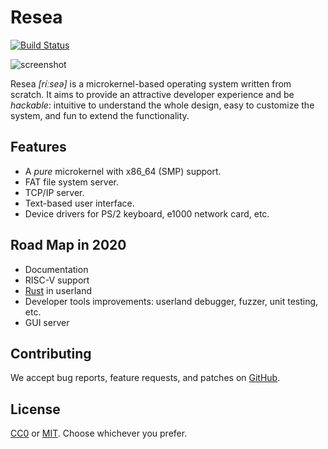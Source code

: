 Resea
=====
[![Build Status](https://travis-ci.com/nuta/resea.svg?branch=master)](https://travis-ci.com/nuta/resea)

![screenshot](https://gist.githubusercontent.com/nuta/18bb9fb757bcb547f2432c4fc5197dcf/raw/6faa6cd38b2ad23cfdbfdabff5107f99aead12f9/demo.gif)

Resea *[ríːseə]* is a microkernel-based operating system written from scratch.
It aims to provide an attractive developer experience and be *hackable*:
intuitive to understand the whole design, easy to customize the system, and fun
to extend the functionality.

Features
--------
- A *pure* microkernel with x86_64 (SMP) support.
- FAT file system server.
- TCP/IP server.
- Text-based user interface.
- Device drivers for PS/2 keyboard, e1000 network card, etc.

Road Map in 2020
----------------
- Documentation
- RISC-V support
- [Rust](https://www.rust-lang.org/) in userland
- Developer tools improvements: userland debugger, fuzzer, unit testing, etc.
- GUI server

Contributing
------------
We accept bug reports, feature requests, and patches on
[GitHub](https://github.com/nuta/resea).

License
-------
[CC0](https://creativecommons.org/publicdomain/zero/1.0/) or
[MIT](https://opensource.org/licenses/MIT). Choose whichever you prefer.
